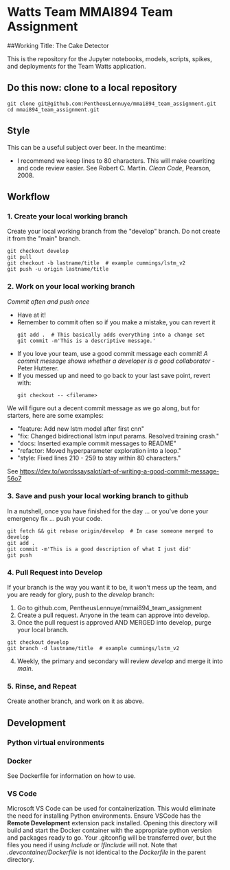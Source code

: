 # Watts Team MMAI894 Team Assignment 

##Working Title: The Cake Detector

This is the repository for the Jupyter notebooks, models, scripts, spikes, and
deployments for the Team Watts application.

## Do this now: clone to a local repository
```
git clone git@github.com:PentheusLennuye/mmai894_team_assignment.git
cd mmai894_team_assignment.git
```

## Style

This can be a useful subject over beer. In the meantime:

  - I recommend we keep lines to 80 characters. This will make cowriting and
    code review easier. See Robert C. Martin. *Clean Code*, Pearson, 2008.

## Workflow

### 1. Create your local working branch

Create your local working branch from the "develop" branch. Do not create it
from the "main" branch.

```
git checkout develop
git pull
git checkout -b lastname/title  # example cummings/lstm_v2
git push -u origin lastname/title
```

### 2. Work on your local working branch

*Commit often and push once*

  - Have at it!
  - Remember to commit often so if you make a mistake, you can revert it
    ```
    git add .  # This basically adds everything into a change set
    git commit -m'This is a descriptive message.'
    ```
  - If you love your team, use a good commit message each commit! *A commit
    message shows whether a developer is a good collaborator* - Peter Hutterer.
  - If you messed up and need to go back to your last save point, revert with:
    ```
    git checkout -- <filename>
    ```

We will figure out a decent commit message as we go along, but for starters,
here are some examples:

  - "feature: Add new lstm model after first cnn"
  - "fix: Changed bidirectional lstm input params. Resolved training crash."
  - "docs: Inserted example commit messages to README"
  - "refactor: Moved hyperparameter exploration into a loop."
  - "style: Fixed lines 210 - 259 to stay within 80 characters."

See https://dev.to/wordssaysalot/art-of-writing-a-good-commit-message-56o7

### 3. Save and push your local working branch to github

In a nutshell, once you have finished for the day ... or you've done your
emergency fix ... push your code.

```
git fetch && git rebase origin/develop  # In case someone merged to develop
git add .
git commit -m'This is a good description of what I just did'
git push
```

### 4. Pull Request into Develop

If your branch is the way you want it to be, it won't mess up the team, and you
are ready for glory, push to the *develop* branch:

  1. Go to github.com, PentheusLennuye/mmai894_team_assignment
  2. Create a pull request. Anyone in the team can approve into develop.
  3. Once the pull request is approved AND MERGED into develop, purge your
     local branch.
  ```
  git checkout develop
  git branch -d lastname/title  # example cummings/lstm_v2
  ```
  4. Weekly, the primary and secondary will review *develop* and merge it into
     *main*.

### 5. Rinse, and Repeat

Create another branch, and work on it as above.

## Development

### Python virtual environments

### Docker

See Dockerfile for information on how to use.

### VS Code

Microsoft VS Code can be used for containerization. This would eliminate the
need for installing Python environments. Ensure VSCode has the **Remote
Development** extension pack installed. Opening this directory will build and
start the Docker container with the appropriate python version and packages
ready to go. Your .gitconfig will be transferred over, but the files you need
if using *Include* or *IfInclude* will not. Note that *.devcontainer/Dockerfile*
is not identical to the *Dockerfile* in the parent directory.

